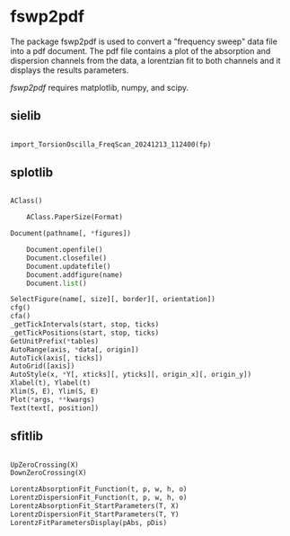 # fswp2pdf

The package fswp2pdf is used to convert a "frequency sweep" data file into a pdf document. The pdf file contains a plot of the absorption and dispersion channels from the data, a lorentzian fit to both channels and it displays the results parameters.

*fswp2pdf* requires matplotlib, numpy, and scipy.

## sielib

```python

import_TorsionOscilla_FreqScan_20241213_112400(fp)

```

## splotlib

```python

AClass()

	AClass.PaperSize(Format)

Document(pathname[, *figures])

	Document.openfile()
	Document.closefile()
	Document.updatefile()
	Document.addfigure(name)
	Document.list()

SelectFigure(name[, size][, border][, orientation])
cfg()
cfa()
_getTickIntervals(start, stop, ticks)
_getTickPositions(start, stop, ticks)
GetUnitPrefix(*tables)
AutoRange(axis, *data[, origin])
AutoTick(axis[, ticks])
AutoGrid([axis])
AutoStyle(x, *Y[, xticks][, yticks][, origin_x][, origin_y])
Xlabel(t), Ylabel(t)
Xlim(S, E), Ylim(S, E)
Plot(*args, **kwargs)
Text(text[, position])

```

## sfitlib

```python

UpZeroCrossing(X)
DownZeroCrossing(X)

LorentzAbsorptionFit_Function(t, p, w, h, o)
LorentzDispersionFit_Function(t, p, w, h, o)
LorentzAbsorptionFit_StartParameters(T, X)
LorentzDispersionFit_StartParameters(T, Y)
LorentzFitParametersDisplay(pAbs, pDis)

```

